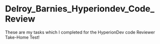 # Delroy_Barnies_Hyperiondev_Code_Review
These are my tasks which I completed for the HyperionDev code Reviewer Take-Home Test!
